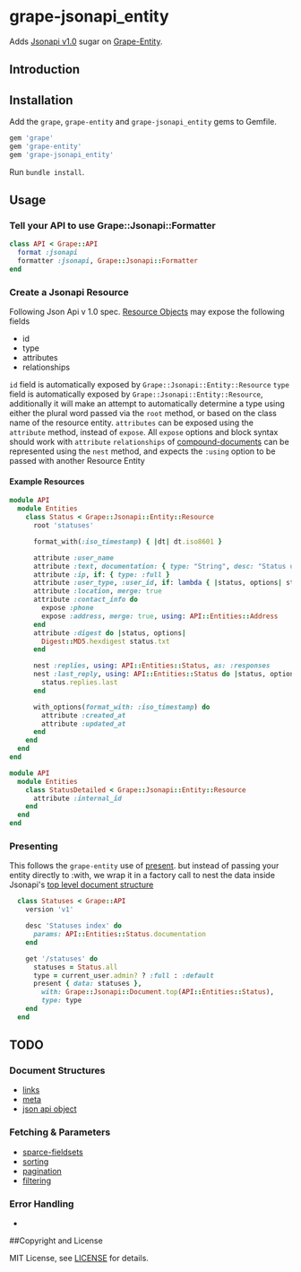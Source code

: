 # grape-jsonapi_entity

Adds [Jsonapi v1.0](http://jsonapi.org/) sugar on [Grape-Entity](https://github.com/ruby-grape/grape-entity).

## Introduction


## Installation

Add the `grape`, `grape-entity` and `grape-jsonapi_entity` gems to Gemfile.

```ruby
gem 'grape'
gem 'grape-entity'
gem 'grape-jsonapi_entity'
```

Run `bundle install`.

## Usage

### Tell your API to use Grape::Jsonapi::Formatter

```ruby
class API < Grape::API
  format :jsonapi
  formatter :jsonapi, Grape::Jsonapi::Formatter
end
```

### Create a Jsonapi Resource

Following Json Api v 1.0 spec.  [Resource Objects](http://jsonapi.org/format/#document-resource-objects)
may expose the following fields
- id
- type
- attributes
- relationships

`id` field is automatically exposed by `Grape::Jsonapi::Entity::Resource`
`type` field is automatically exposed by `Grape::Jsonapi::Entity::Resource`, additionally it will make an attempt to automatically determine a type using either the
  plural word passed via the `root` method, or based on the class name of the resource entity.
`attributes` can be exposed using the `attribute` method, instead of `expose`.  All `expose` options and block syntax should work with `attribute`
`relationships` of [compound-documents](http://jsonapi.org/format/#document-compound-documents) can be represented using the `nest` method, and expects the `:using` option to be passed with another Resource Entity


#### Example Resources

```ruby
module API
  module Entities
    class Status < Grape::Jsonapi::Entity::Resource
      root 'statuses'

      format_with(:iso_timestamp) { |dt| dt.iso8601 }

      attribute :user_name
      attribute :text, documentation: { type: "String", desc: "Status update text." }
      attribute :ip, if: { type: :full }
      attribute :user_type, :user_id, if: lambda { |status, options| status.user.public? }
      attribute :location, merge: true
      attribute :contact_info do
        expose :phone
        expose :address, merge: true, using: API::Entities::Address
      end
      attribute :digest do |status, options|
        Digest::MD5.hexdigest status.txt
      end

      nest :replies, using: API::Entities::Status, as: :responses
      nest :last_reply, using: API::Entities::Status do |status, options|
        status.replies.last
      end

      with_options(format_with: :iso_timestamp) do
        attribute :created_at
        attribute :updated_at
      end
    end
  end
end

module API
  module Entities
    class StatusDetailed < Grape::Jsonapi::Entity::Resource
      attribute :internal_id
    end
  end
end
```

### Presenting

This follows the `grape-entity` use of [present](https://github.com/ruby-grape/grape#restful-model-representations).
but instead of passing your entity directly to :with, we wrap it in a factory call to nest the data inside Jsonapi's
[top level document structure](http://jsonapi.org/format/#document-top-level)

```ruby
  class Statuses < Grape::API
    version 'v1'

    desc 'Statuses index' do
      params: API::Entities::Status.documentation
    end

    get '/statuses' do
      statuses = Status.all
      type = current_user.admin? ? :full : :default
      present { data: statuses },
        with: Grape::Jsonapi::Document.top(API::Entities::Status),
        type: type
    end
  end
```

## TODO

### Document Structures
- [links](http://jsonapi.org/format/#document-links)
- [meta](http://jsonapi.org/format/#document-meta)
- [json api object](http://jsonapi.org/format/#document-jsonapi-object)

### Fetching & Parameters
- [sparce-fieldsets](http://jsonapi.org/format/#fetching-sparse-fieldsets)
- [sorting](http://jsonapi.org/format/#fetching-sorting)
- [pagination](http://jsonapi.org/format/#fetching-pagination)
- [filtering](http://jsonapi.org/format/#fetching-filtering)

### Error Handling
-

##Copyright and License

MIT License, see [LICENSE](LICENSE) for details.
